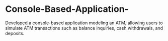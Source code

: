 # Console-Based-Application-
Developed a console-based application modeling an ATM, allowing users to simulate ATM transactions such as balance inquiries, cash withdrawals, and deposits.
